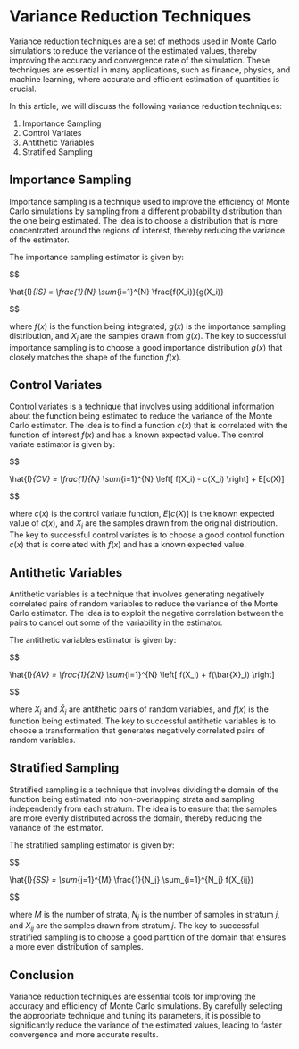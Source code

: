 # Variance Reduction Techniques

Variance reduction techniques are a set of methods used in Monte Carlo simulations to reduce the variance of the estimated values, thereby improving the accuracy and convergence rate of the simulation. These techniques are essential in many applications, such as finance, physics, and machine learning, where accurate and efficient estimation of quantities is crucial.

In this article, we will discuss the following variance reduction techniques:

1. Importance Sampling
2. Control Variates
3. Antithetic Variables
4. Stratified Sampling

## Importance Sampling

Importance sampling is a technique used to improve the efficiency of Monte Carlo simulations by sampling from a different probability distribution than the one being estimated. The idea is to choose a distribution that is more concentrated around the regions of interest, thereby reducing the variance of the estimator.

The importance sampling estimator is given by:


$$

\hat{I}_{IS} = \frac{1}{N} \sum_{i=1}^{N} \frac{f(X_i)}{g(X_i)}

$$


where $f(x)$ is the function being integrated, $g(x)$ is the importance sampling distribution, and $X_i$ are the samples drawn from $g(x)$. The key to successful importance sampling is to choose a good importance distribution $g(x)$ that closely matches the shape of the function $f(x)$.

## Control Variates

Control variates is a technique that involves using additional information about the function being estimated to reduce the variance of the Monte Carlo estimator. The idea is to find a function $c(x)$ that is correlated with the function of interest $f(x)$ and has a known expected value. The control variate estimator is given by:


$$

\hat{I}_{CV} = \frac{1}{N} \sum_{i=1}^{N} \left[ f(X_i) - c(X_i) \right] + E[c(X)]

$$


where $c(x)$ is the control variate function, $E[c(X)]$ is the known expected value of $c(x)$, and $X_i$ are the samples drawn from the original distribution. The key to successful control variates is to choose a good control function $c(x)$ that is correlated with $f(x)$ and has a known expected value.

## Antithetic Variables

Antithetic variables is a technique that involves generating negatively correlated pairs of random variables to reduce the variance of the Monte Carlo estimator. The idea is to exploit the negative correlation between the pairs to cancel out some of the variability in the estimator.

The antithetic variables estimator is given by:


$$

\hat{I}_{AV} = \frac{1}{2N} \sum_{i=1}^{N} \left[ f(X_i) + f(\bar{X}_i) \right]

$$


where $X_i$ and $\bar{X}_i$ are antithetic pairs of random variables, and $f(x)$ is the function being estimated. The key to successful antithetic variables is to choose a transformation that generates negatively correlated pairs of random variables.

## Stratified Sampling

Stratified sampling is a technique that involves dividing the domain of the function being estimated into non-overlapping strata and sampling independently from each stratum. The idea is to ensure that the samples are more evenly distributed across the domain, thereby reducing the variance of the estimator.

The stratified sampling estimator is given by:


$$

\hat{I}_{SS} = \sum_{j=1}^{M} \frac{1}{N_j} \sum_{i=1}^{N_j} f(X_{ij})

$$


where $M$ is the number of strata, $N_j$ is the number of samples in stratum $j$, and $X_{ij}$ are the samples drawn from stratum $j$. The key to successful stratified sampling is to choose a good partition of the domain that ensures a more even distribution of samples.

## Conclusion

Variance reduction techniques are essential tools for improving the accuracy and efficiency of Monte Carlo simulations. By carefully selecting the appropriate technique and tuning its parameters, it is possible to significantly reduce the variance of the estimated values, leading to faster convergence and more accurate results.
